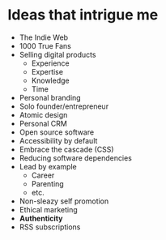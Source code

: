# Ideas that intrigue me

- The Indie Web
- 1000 True Fans
- Selling digital products
  - Experience
  - Expertise
  - Knowledge
  - Time
- Personal branding
- Solo founder/entrepreneur
- Atomic design
- Personal CRM
- Open source software
- Accessibility by default
- Embrace the cascade (CSS)
- Reducing software dependencies
- Lead by example
  - Career
  - Parenting
  - etc.
- Non-sleazy self promotion
- Ethical marketing
- **Authenticity**
- RSS subscriptions
